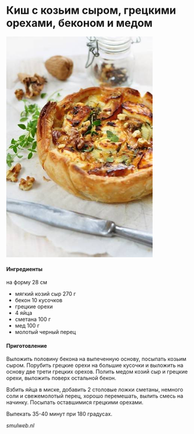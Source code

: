 # Киш с козьим сыром, грецкими орехами, беконом и медом

![Киш с козьим сыром, грецкими орехами, беконом и медом](../../pics/geitenkaas_quiche-1.jpg)

#### Ингредиенты

на форму 28 см

* мягкий козий сыр 270 г
* бекон 10 кусочков
* грецкие орехи
* 4 яйца
* сметана 100 г
* мед 100 г
* молотый черный перец

#### Приготовление

Выложить половину бекона на выпеченную основу, посыпать козьим сыром. Порубить грецкие орехи на большие кусочки и выложить на основу две трети грецких орехов. Полить медом козий сыр и грецкие орехи, выложить поверх остальной бекон.

Взбить яйца в миске, добавить 2 столовые ложки сметаны, немного соли и свежемолотый перец, хорошо перемешать, вылить смесь на начинку. Посыпать оставшимися грецкими орехами.

Выпекать 35-40 минут при 180 градусах.

*smulweb.nl*
